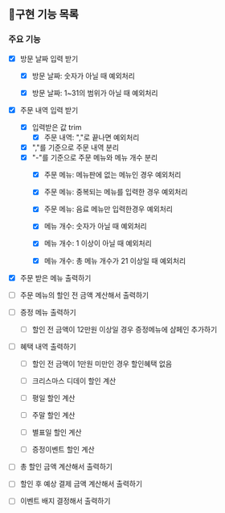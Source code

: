 ## 📝구현 기능 목록

### 주요 기능

- [x] 방문 날짜 입력 받기
    - [x] 방문 날짜: 숫자가 아닐 때 예외처리
    - [x] 방문 날짜: 1~31의 범위가 아닐 때 예외처리


- [x] 주문 내역 입력 받기
    - [x] 입력받은 값 trim
        - [x] 주문 내역: ","로 끝나면 예외처리
    - [x] ","를 기준으로 주문 내역 분리
    - [x] "-"를 기준으로 주문 메뉴와 메뉴 개수 분리
        - [x] 주문 메뉴: 메뉴판에 없는 메뉴인 경우 예외처리
        - [x] 주문 메뉴: 중복되는 메뉴를 입력한 경우 예외처리
        - [x] 주문 메뉴: 음료 메뉴만 입력한경우 예외처리
        - [x] 메뉴 개수: 숫자가 아닐 때 예외처리
        - [x] 메뉴 개수: 1 이상이 아닐 때 예외처리
        - [x] 메뉴 개수: 총 메뉴 개수가 21 이상일 때 예외처리


- [x] 주문 받은 메뉴 출력하기


- [ ] 주문 메뉴의 할인 전 금액 계산해서 출력하기


- [ ] 증정 메뉴 출력하기
    - [ ] 할인 전 금액이 12만원 이상일 경우 증정메뉴에 샴페인 추가하기


- [ ] 혜택 내역 출력하기
    - [ ] 할인 전 금액이 1만원 미만인 경우 할인혜택 없음
    - [ ] 크리스마스 디데이 할인 계산
    - [ ] 평일 할인 계산
    - [ ] 주말 할인 계산
    - [ ] 별표일 할인 계산
    - [ ] 증정이벤트 할인 계산


- [ ] 총 할인 금액 계산해서 출력하기


- [ ] 할인 후 예상 결제 금액 계산해서 출력하기


- [ ] 이벤트 배지 결정해서 출력하기